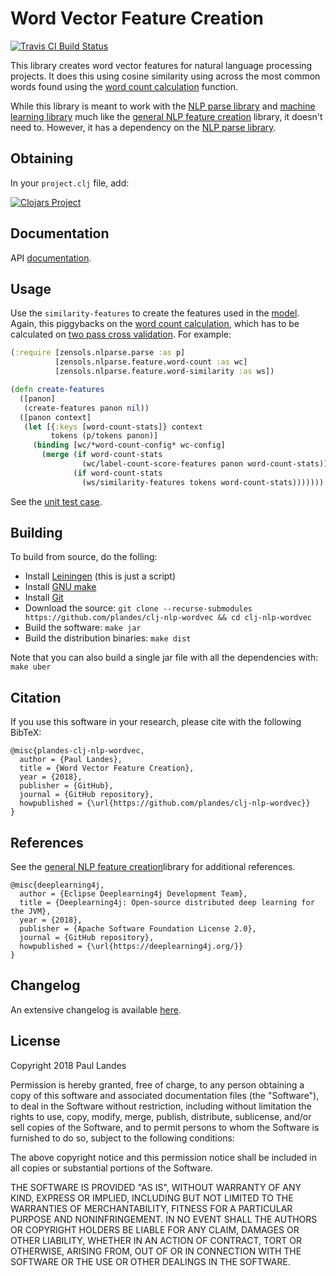 # Word Vector Feature Creation

[![Travis CI Build Status][travis-badge]][travis-link]

  [travis-link]: https://travis-ci.org/plandes/clj-wordvec
  [travis-badge]: https://travis-ci.org/plandes/clj-wordvec.svg?branch=master

This library creates word vector features for natural language processing
projects.  It does this using cosine similarity using across the most common
words found using the [word count calculation] function.

While this library is meant to work with the [NLP parse library] and [machine
learning library] much like the [general NLP feature creation] library, it
doesn't need to.  However, it has a dependency on the [NLP parse library].



## Obtaining

In your `project.clj` file, add:

[![Clojars Project](https://clojars.org/com.zensols.nlp/wordvec/latest-version.svg)](https://clojars.org/com.zensols.nlp/wordvec/)


## Documentation

API [documentation](https://plandes.github.io/clj-nlp-wordvec/codox/index.html).


## Usage

Use the `similarity-features` to create the features used in
the [model](https://github.com/plandes/clj-ml-model#create-features).  Again,
this piggybacks on the [word count calculation], which has to be calculated
on [two pass cross validation](https://github.com/plandes/clj-ml-model#one-pass-traintest).
For example:

```clojure
(:require [zensols.nlparse.parse :as p]
          [zensols.nlparse.feature.word-count :as wc]
          [zensols.nlparse.feature.word-similarity :as ws])

(defn create-features
  ([panon]
   (create-features panon nil))
  ([panon context]
   (let [{:keys [word-count-stats]} context
         tokens (p/tokens panon)]
     (binding [wc/*word-count-config* wc-config]
       (merge (if word-count-stats
                (wc/label-count-score-features panon word-count-stats))
              (if word-count-stats
                (ws/similarity-features tokens word-count-stats)))))))
```

See the [unit test case](test/zensols/nlparse/wordvec_test.clj).


## Building

To build from source, do the folling:

- Install [Leiningen](http://leiningen.org) (this is just a script)
- Install [GNU make](https://www.gnu.org/software/make/)
- Install [Git](https://git-scm.com)
- Download the source: `git clone --recurse-submodules https://github.com/plandes/clj-nlp-wordvec && cd clj-nlp-wordvec`
- Build the software: `make jar`
- Build the distribution binaries: `make dist`

Note that you can also build a single jar file with all the dependencies with: `make uber`


## Citation

If you use this software in your research, please cite with the following
BibTeX:

```jflex
@misc{plandes-clj-nlp-wordvec,
  author = {Paul Landes},
  title = {Word Vector Feature Creation},
  year = {2018},
  publisher = {GitHub},
  journal = {GitHub repository},
  howpublished = {\url{https://github.com/plandes/clj-nlp-wordvec}}
}
```


## References

See the [general NLP feature creation]library for additional references.

```jflex
@misc{deeplearning4j,
  author = {Eclipse Deeplearning4j Development Team},
  title = {Deeplearning4j: Open-source distributed deep learning for the JVM},
  year = {2018},
  publisher = {Apache Software Foundation License 2.0},
  journal = {GitHub repository},
  howpublished = {\url{https://deeplearning4j.org/}}
}
```


## Changelog

An extensive changelog is available [here](CHANGELOG.md).


## License

Copyright 2018 Paul Landes

Permission is hereby granted, free of charge, to any person obtaining a copy of this software and associated documentation files (the "Software"), to deal in the Software without restriction, including without limitation the rights to use, copy, modify, merge, publish, distribute, sublicense, and/or sell copies of the Software, and to permit persons to whom the Software is furnished to do so, subject to the following conditions:

The above copyright notice and this permission notice shall be included in all copies or substantial portions of the Software.

THE SOFTWARE IS PROVIDED "AS IS", WITHOUT WARRANTY OF ANY KIND, EXPRESS OR IMPLIED, INCLUDING BUT NOT LIMITED TO THE WARRANTIES OF MERCHANTABILITY, FITNESS FOR A PARTICULAR PURPOSE AND NONINFRINGEMENT. IN NO EVENT SHALL THE AUTHORS OR COPYRIGHT HOLDERS BE LIABLE FOR ANY CLAIM, DAMAGES OR OTHER LIABILITY, WHETHER IN AN ACTION OF CONTRACT, TORT OR OTHERWISE, ARISING FROM, OUT OF OR IN CONNECTION WITH THE SOFTWARE OR THE USE OR OTHER DEALINGS IN THE SOFTWARE.


<!-- links -->
[word count calculation]: (https://plandes.github.io/clj-nlp-parse/codox/zensols.nlparse.feature.word-count.html#var-calculate-feature-stats)
[NLP parse library]: https://github.com/plandes/clj-nlp-parse
[machine learning library]: https://github.com/plandes/clj-ml-model
[general NLP feature creation]: https://github.com/plandes/clj-nlp-feature
